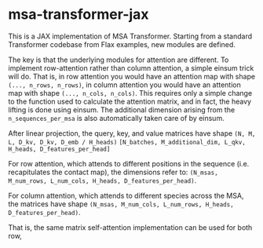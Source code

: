 # msa-transformer-jax
This is a JAX implementation of MSA Transformer. Starting from a standard Transformer codebase from Flax examples, new modules are defined.

The key is that the underlying modules for attention are different. To implement row-attention rather than column attention, a simple einsum trick will do. That is, in row attention you would have an attention map with shape  `(..., n_rows, n_rows)`, in column attention you would have an attention map with shape `(..., n_cols, n_cols)`. This requires only a simple change to the function used to calculate the attention matrix, and in fact, the heavy lifting is done using einsum. The additional dimension arising from the `n_sequences_per_msa` is also automatically taken care of by einsum.

After linear projection, the query, key, and value matrices have shape `(N, M, L, D_kv, D_kv, D_emb / H_heads)`
`[N_batches, M_additional_dim, L_qkv, H_heads, D_features_per_head]`

For row attention, which attends to different positions in the sequence (i.e. recapitulates the contact map), the dimensions refer to:
`(N_msas, M_num_rows, L_num_cols, H_heads, D_features_per_head)`.

For column attention, which attends to different species across the MSA, the matrices have shape `(N_msas, M_num_cols, L_num_rows, H_heads, D_features_per_head)`.

That is, the same matrix self-attention implementation can be used for both row, 

